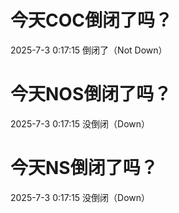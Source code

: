 # 今天COC倒闭了吗？

2025-7-3 0:17:15 倒闭了（Not Down）

# 今天NOS倒闭了吗？

2025-7-3 0:17:15 没倒闭（Down）

# 今天NS倒闭了吗？

2025-7-3 0:17:15 没倒闭（Down）

